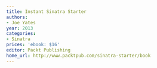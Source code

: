 ```yaml
---
title: Instant Sinatra Starter
authors:
- Joe Yates
year: 2013
categories:
- Sinatra
prices: 'ebook: $16'
editor: Packt Publishing
home_url: http://www.packtpub.com/sinatra-starter/book
---
```

